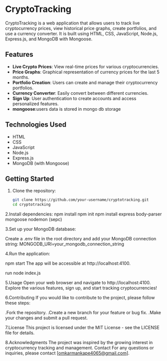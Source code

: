 # CryptoTracking

CryptoTracking is a web application that allows users to track live cryptocurrency prices,
view historical price graphs, create portfolios, and use a currency converter. 
It is built using HTML, CSS, JavaScript, Node.js, Express.js, and MongoDB with Mongoose.

## Features

- **Live Crypto Prices**: View real-time prices for various cryptocurrencies.
- **Price Graphs**: Graphical representation of currency prices for the last 5 months.
- **Portfolio Creation**: Users can create and manage their cryptocurrency portfolios.
- **Currency Converter**: Easily convert between different currencies.
- **Sign Up**: User authentication to create accounts and access personalized features.
- **mongoose**:users data is stored in mongo db storage 

## Technologies Used

- HTML
- CSS
- JavaScript
- Node.js
- Express.js
- MongoDB (with Mongoose)

## Getting Started

1. Clone the repository:

   ```bash
   git clone https://github.com/your-username/cryptotracking.git
   cd cryptotracking
2.Install dependencies:
npm install
npm init
npm install express body-parser mongoose nodemon (sepc)

3.Set up your MongoDB database:

Create a .env file in the root directory and add your MongoDB connection string:
MONGODB_URI=your_mongodb_connection_string

4.Run the application:

npm start
The app will be accessible at http://localhost:4100.

run node index.js 

5.Usage
Open your web browser and navigate to http://localhost:4100.
Explore the various features, sign up, and start tracking cryptocurrencies!

6.Contributing
If you would like to contribute to the project, please follow these steps:

  .Fork the repository.
  .Create a new branch for your feature or bug fix.
  .Make your changes and submit a pull request.

7.License
This project is licensed under the MIT License - see the LICENSE file for details.

8.Acknowledgments
The project was inspired by the growing interest in cryptocurrency tracking and management.
Contact
For any questions or inquiries, please contact [omkarmankape4065@gmail.com].


